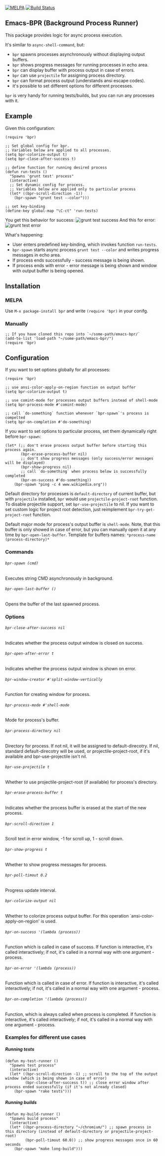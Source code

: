[![MELPA](http://melpa.org/packages/bpr-badge.svg)](http://melpa.org/#/bpr) [![Build Status](https://travis-ci.org/ilya-babanov/emacs-bpr.svg)](https://travis-ci.org/ilya-babanov/emacs-bpr) 
## Emacs-BPR (Background Process Runner)
This package provides logic for async process execution.

It's similar to `async-shell-command`, but:
- `bpr` spawns processes asynchronously without displaying output buffers.
- `bpr` shows progress messages for running processes in echo area.
- `bpr` can display buffer with process output in case of errors.
- `bpr` can use `projectile` for assigning process directory.
- `bpr` can format process output (understands ansi escape codes).
- it's possible to set different options for different processes.

`bpr` is very handy for running tests/builds, but you can run any processes with it. 

## Example
Given this configuration:
```elisp
(require 'bpr)

;; Set global config for bpr.
;; Variables below are applied to all processes.
(setq bpr-colorize-output t)
(setq bpr-close-after-success t)

;; define function for running desired process
(defun run-tests ()
  "Spawns 'grunt test' process"
  (interactive)
  ;; Set dynamic config for process.
  ;; Variables below are applied only to particular process
  (let* ((bpr-scroll-direction -1))
    (bpr-spawn "grunt test --color")))

;; set key-binding
(define-key global-map "\C-ct" 'run-tests)
```
You get this behavior for success:
![grunt test success](./img/success-run.gif)
And this for error:
![grunt test error](./img/error-run.gif)

What's happening:
- User enters predefined key-binding, which invokes function `run-tests`.
- `bpr-spawn` starts async process `grunt test --color` and writes progress messages in echo area.
- If process ends successfully - success message is being shown.
- If process ends with error - error message is being shown and window with output buffer is being opened.

## Installation
### MELPA
Use `M-x package-install bpr` and write `(require 'bpr)` in your conifg.

### Manually
```elisp
;; If you have cloned this repo into `~/some-path/emacs-bpr/`
(add-to-list 'load-path "~/some-path/emacs-bpr/")
(require 'bpr)
```

## Configuration
If you want to set options globally for all processes:
```elisp
(require 'bpr)

;; use ansi-color-apply-on-region function on output buffer
(setq bpr-colorize-output t)

;; use comint-mode for processes output buffers instead of shell-mode
(setq bpr-process-mode #'comint-mode)

;; call `do-something` function whenever `bpr-spawn`'s process is compelted
(setq bpr-on-completion #'do-something)
```

If you want to set options to particular process, set them dynamically right before `bpr-spawn`:
```elisp
(let* (;; don't erase process output buffer before starting this process again.
       (bpr-erase-process-buffer nil)
       ;; don't show progress messages (only success/error messages will be displayed)
       (bpr-show-progress nil)
       ;; call `do-something` when process below is successfully completed
       (bpr-on-success #'do-something))
    (bpr-spawn "ping -c 4 www.wikipedia.org"))
```

Default directory for processes is `default-directory` of current buffer, but with `projectile` installed, `bpr` would use `projectile-project-root` function. To disable projectile support, set `bpr-use-projectile` to nil. If you want to set custom logic for project root detection, just reimplement `bpr-try-get-project-root` function.

Default major mode for process's output buffer is `shell-mode`. Note, that this buffer is only showed in case of error, but you can manually open it at any time by `bpr-open-last-buffer`. Template for buffers names: `*process-name (process-directory)*`

### Commands
###### `bpr-spawn (cmd)`
Executes string CMD asynchronously in background.

###### `bpr-open-last-buffer ()`
Opens the buffer of the last spawned process.

### Options
###### `bpr-close-after-success nil`
Indicates whether the process output window is closed on success.

###### `bpr-open-after-error t`
Indicates whether the process output window is shown on error.

###### `bpr-window-creator #'split-window-vertically`
Function for creating window for process.

###### `bpr-process-mode #'shell-mode`
Mode for process's buffer.

###### `bpr-process-directory nil`
Directory for process.
If not nil, it will be assigned to default-direcotry.
If nil, standard default-direcotry will be used,
or projectile-project-root, if it's available and bpr-use-projectile isn't nil.

###### `bpr-use-projectile t`
Whether to use projectile-project-root (if available) for process's directory.

###### `bpr-erase-process-buffer t`
Indicates whether the process buffer is erased at the start of the new process.

###### `bpr-scroll-direction 1`
Scroll text in error window, -1 for scroll up, 1 - scroll down.

###### `bpr-show-progress t`
Whether to show progress messages for process.

###### `bpr-poll-timout 0.2`
Progress update interval.

###### `bpr-colorize-output nil`
Whether to colorize process output buffer. For this operation `ansi-color-apply-on-region' is used.

###### `bpr-on-success '(lambda (process))`
Function which is called in case of success. If function is interactive, it's called interactively; if not, it's called in a normal way with one argument - process.

###### `bpr-on-error '(lambda (process))`
Function which is called in case of error. If function is interactive, it's called interactively; if not, it's called in a normal way with one argument - process.

###### `bpr-on-completion '(lambda (process))`
Function, which is always called when process is completed. If function is interactive, it's called interactively; if not, it's called in a normal way with one argument - process.

### Examples for different use cases
##### Running tests
```elisp
(defun my-test-runner ()
  "Spawns test process"
  (interactive)
  (let* ((bpr-scroll-direction -1) ;; scroll to the top of the output window (which is being shown in case of error)
         (bpr-close-after-success t)) ;; close error window after process ended successfully (if it's not already closed)
    (bpr-spawn "rake tests")))
```
##### Running builds
```elisp
(defun my-build-runner ()
  "Spawns build process"
  (interactive)
  (let* ((bpr-process-directory "~/chromium/") ;; spawn process in this directory (instead of default-directory or projectile-project-root)
         (bpr-poll-timout 60.0)) ;; show progress messages once in 60 seconds
    (bpr-spawn "make long-build")))
```
